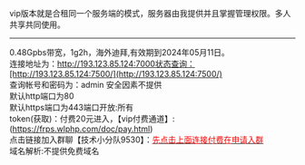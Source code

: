 vip版本就是合租同一个服务端的模式，服务器由我提供并且掌握管理权限。多人共享共同使用。

*****

0.48Gpbs带宽，1g2h，海外迪拜,有效期到2024年05月11日。
<br/>连接地址为：http://193.123.85.124:7000状态查询：[http://193.123.85.124:7500/](http://193.123.85.124:7500/)
<br/>查询帐号和密码为：admin    安全因素不提供
<br/>默认http端口为80
<br/>默认https端口为443端口开放:所有
<br/>token(获取)：付费20元进入，【vip付费通道】: (https://frps.wlphp.com/doc/pay.html)
<br/>点击链接加入群聊【技术小分队9530】：[<font color='red'>先点击上面连接付费在申请入群</font>](点击链接加入群聊【技术小分队9530】：http://qm.qq.com/cgi-bin/qm/qr?_wv=1027&k=SBeJbYKUv4dqwpmAxhNrRp4942SNFz4e&authKey=R9ixupXuBsf31lZR8Kc9K4PQsHMtstysyHq5cCL92we8mdQWIGWSarJI4eP84GFD&noverify=0&group_code=791429525)
<br/>域名解析:不提供免费域名